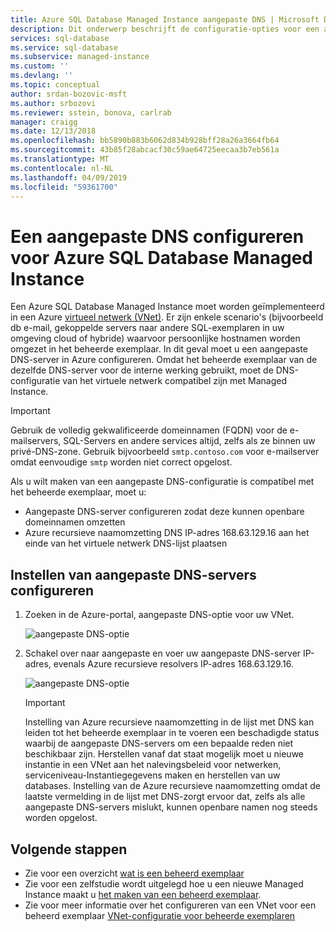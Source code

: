 ```yaml
---
title: Azure SQL Database Managed Instance aangepaste DNS | Microsoft Docs
description: Dit onderwerp beschrijft de configuratie-opties voor een aangepaste DNS-server met een Azure SQL Database Managed Instance.
services: sql-database
ms.service: sql-database
ms.subservice: managed-instance
ms.custom: ''
ms.devlang: ''
ms.topic: conceptual
author: srdan-bozovic-msft
ms.author: srbozovi
ms.reviewer: sstein, bonova, carlrab
manager: craigg
ms.date: 12/13/2018
ms.openlocfilehash: bb5890b883b6062d834b928bff28a26a3664fb64
ms.sourcegitcommit: 43b85f28abcacf30c59ae64725eecaa3b7eb561a
ms.translationtype: MT
ms.contentlocale: nl-NL
ms.lasthandoff: 04/09/2019
ms.locfileid: "59361700"
---
```

# <a name="configuring-a-custom-dns-for-azure-sql-database-managed-instance"></a>Een aangepaste DNS configureren voor Azure SQL Database Managed Instance

Een Azure SQL Database Managed Instance moet worden geïmplementeerd in een Azure [virtueel netwerk (VNet)](../virtual-network/virtual-networks-overview.md). Er zijn enkele scenario's (bijvoorbeeld db e-mail, gekoppelde servers naar andere SQL-exemplaren in uw omgeving cloud of hybride) waarvoor persoonlijke hostnamen worden omgezet in het beheerde exemplaar. In dit geval moet u een aangepaste DNS-server in Azure configureren. Omdat het beheerde exemplaar van de dezelfde DNS-server voor de interne werking gebruikt, moet de DNS-configuratie van het virtuele netwerk compatibel zijn met Managed Instance.

   > [!IMPORTANT]
   > Gebruik de volledig gekwalificeerde domeinnamen (FQDN) voor de e-mailservers, SQL-Servers en andere services altijd, zelfs als ze binnen uw privé-DNS-zone. Gebruik bijvoorbeeld `smtp.contoso.com` voor e-mailserver omdat eenvoudige `smtp` worden niet correct opgelost.

Als u wilt maken van een aangepaste DNS-configuratie is compatibel met het beheerde exemplaar, moet u:

- Aangepaste DNS-server configureren zodat deze kunnen openbare domeinnamen omzetten
- Azure recursieve naamomzetting DNS IP-adres 168.63.129.16 aan het einde van het virtuele netwerk DNS-lijst plaatsen

## <a name="setting-up-custom-dns-servers-configuration"></a>Instellen van aangepaste DNS-servers configureren

1. Zoeken in de Azure-portal, aangepaste DNS-optie voor uw VNet.

   ![aangepaste DNS-optie](./media/sql-database-managed-instance-custom-dns/custom-dns-option.png)

2. Schakel over naar aangepaste en voer uw aangepaste DNS-server IP-adres, evenals Azure recursieve resolvers IP-adres 168.63.129.16.

   ![aangepaste DNS-optie](./media/sql-database-managed-instance-custom-dns/custom-dns-server-ip-address.png)

   > [!IMPORTANT]
   > Instelling van Azure recursieve naamomzetting in de lijst met DNS kan leiden tot het beheerde exemplaar in te voeren een beschadigde status waarbij de aangepaste DNS-servers om een bepaalde reden niet beschikbaar zijn. Herstellen vanaf dat staat mogelijk moet u nieuwe instantie in een VNet aan het nalevingsbeleid voor netwerken, serviceniveau-Instantiegegevens maken en herstellen van uw databases. Instelling van de Azure recursieve naamomzetting omdat de laatste vermelding in de lijst met DNS-zorgt ervoor dat, zelfs als alle aangepaste DNS-servers mislukt, kunnen openbare namen nog steeds worden opgelost.

## <a name="next-steps"></a>Volgende stappen

- Zie voor een overzicht [wat is een beheerd exemplaar](sql-database-managed-instance.md)
- Zie voor een zelfstudie wordt uitgelegd hoe u een nieuwe Managed Instance maakt u [het maken van een beheerd exemplaar](sql-database-managed-instance-get-started.md).
- Zie voor meer informatie over het configureren van een VNet voor een beheerd exemplaar [VNet-configuratie voor beheerde exemplaren](sql-database-managed-instance-connectivity-architecture.md)
